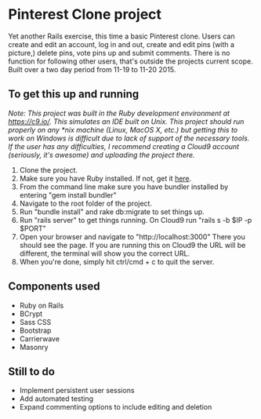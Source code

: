 Pinterest Clone project
=======================

Yet another Rails exercise, this time a basic Pinterest clone.  Users
can create and edit an account, log in and out, create and edit pins (with a 
picture,) delete pins, vote pins up and submit comments.  There is no function 
for following other users, that's outside the projects current scope.  Built 
over a two day period from 11-19 to 11-20 2015.

To get this up and running
--------------------------
_Note: This project was built in the Ruby development environment at https://c9.io/.
This simulates an IDE built on Unix.  This project should run properly on any *nix
machine (Linux, MacOS X, etc.) but getting this to work on Windows is difficult due 
to lack of support of the necessary tools.  If the user has any difficulties, I
recommend creating a Cloud9 account (seriously, it's awesome) and uploading the 
project there._

1. Clone the project.  
2. Make sure you have Ruby installed.  If not, get it [here](https://www.ruby-lang.org/en/downloads/). 
3. From the command line make sure you have bundler installed by entering "gem install bundler"
4. Navigate to the root folder of the project.
5. Run "bundle install" and rake db:migrate to set things up.  
6. Run "rails server" to get things running.  On Cloud9 run "rails s -b $IP -p $PORT"
7. Open your browser and navigate to "http://localhost:3000"  There you should see
the page.  If you are running this on Cloud9 the URL will be different, the terminal
will show you the correct URL.
8. When you're done, simply hit ctrl/cmd + c to quit the server.

Components used
---------------
* Ruby on Rails
* BCrypt
* Sass CSS
* Bootstrap
* Carrierwave
* Masonry

Still to do
-----------
* Implement persistent user sessions
* Add automated testing
* Expand commenting options to include editing and deletion